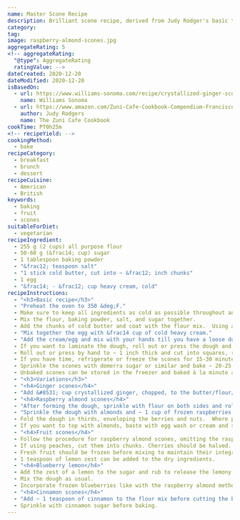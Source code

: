 ```yaml
---
name: Master Scone Recipe
description: Brilliant scone recipe, derived from Judy Rodger's basic template from Zuni Cafe.
category:
tag:
image: raspberry-almond-scones.jpg
aggregateRating: 5
<!-- aggregateRating:
  "@type": AggregateRating
  ratingValue: -->
dateCreated: 2020-12-20
dateModified: 2020-12-20
isBasedOn:
  - url: https://www.williams-sonoma.com/recipe/crystallized-ginger-scones.html
    name: Williams Sonoma
  - url: https://www.amazon.com/Zuni-Cafe-Cookbook-Compendium-Franciscos/dp/0393020436
    author: Judy Rodgers
    name: The Zuni Cafe Cookbook
cookTime: PT0h25m
<!-- recipeYield: -->
cookingMethod:
  - bake
recipeCategory:
  - breakfast
  - brunch
  - dessert
recipeCuisine:
  - American
  - British
keywords:
  - baking
  - fruit
  - scones
suitableForDiet:
  - vegetarian
recipeIngredient:
  - 255 g (2 cups) all purpose flour
  - 50-60 g (&frac14; cup) sugar
  - 1 tablespoon baking powder
  - "&frac12; teaspoon salt"
  - "1 stick cold butter, cut into ~ &frac12; inch chunks"
  - 1 egg
  - "&frac14; - &frac12; cup heavy cream, cold"
recipeInstructions:
  - "<h3>Basic recipe</h3>"
  - "Preheat the oven to 350 &deg;F."
  - Make sure to keep all ingredients as cold as possible throughout and work the dough as little as possible to avoid building up gluten.
  - Mix the flour, baking powder, salt, and sugar together.
  - Add the chunks of cold butter and coat with the flour mix.  Using a pastry cutter, blend the flour / butter together until you have pea-sized chunks.  If you don't have a pastry cutter, you can use two knives or your hands.  Other people use food processors, which makes it simple but can build up excess gluten, leading to tougher scones.
  - "Mix together the egg with &frac14 cup of cold heavy cream."
  - "Add the cream/egg and mix with your hands till you have a loose dough, adding more cream as needed.  At the end, the dough should be soft and completely together without dry spots but should not be sticky-- think a little bit stiffer than Play-doh consistency.  Typically, I add most of the &frac14; cup of cream/egg mixture and blend by hand and slowly dribble in more cream until the consistency feels right.  That's often close to an additional &frac14; cup of cream, for &frac12; cup total.  Avoid kneading the dough; you want to work it as little as possible."
  - If you want to laminate the dough, roll out or press the dough and fold over itself a few times to create flaky layers like a biscuit (see raspberry almond variation).
  - Roll out or press by hand to ~ 1 inch thick and cut into squares, rounds, or triangles.
  - If you have time, refrigerate or freeze the scones for 15-30 minutes before baking to ensure the butter is cold to get maximal flakiness.
  - Sprinkle the scones with demerra sugar or similar and bake ~ 20-25 minutes until slightly golden on the edges.
  - Unbaked scones can be stored in the freezer and baked à la minute as needed.
  - "<h3>Variations</h3>"
  - "<h4>Ginger scones</h4>"
  - "Add &#8531; cup crystallized ginger, chopped, to the butter/flour/sugar mixture with the cream/egg addition.  Mix to combine and bake as usual."
  - "<h4>Raspberry almond scones</h4>"
  - "After forming the dough, sprinkle with flour on both sides and roll out to ~ &frac12; cm thick."
  - "Sprinkle the dough with almonds and ~ 1 cup of frozen raspberries."
  - Fold the dough in thirds, enveloping the berries and nuts.  Where possible, try to make sure the raspberries are tucked in, lest they're on the edges of the scone, where their juices will caramelize and burn in the oven.
  - If you want to top with almonds, baste with egg wash or cream and sprinkle with almonds and sugar (otherwise they won't stick).
  - "<h4>Fruit scones</h4>"
  - Follow the procedure for raspberry almond scones, omitting the raspberries.
  - If using peaches, cut them into chunks. Cherries should be halved.
  - Fresh fruit should be frozen before mixing to maintain their integrity.
  - 1 teaspoon of lemon zest can be added to the dry ingredients.
  - "<h4>Blueberry lemon</h4>"
  - Add the zest of a lemon to the sugar and rub to release the lemony oils.  Add to the flour/baking powder.
  - Mix the dough as usual.
  - Incorporate frozen blueberries like with the raspberry almond method (roll out, laminate into the middle).
  - "<h4>Cinnamon scones</h4>"
  - "Add ~ 1 teaspoon of cinnamon to the flour mix before cutting the butter in. Note: I haven't made this variation in awhile, so this is just a rough estimate of how much cinnamon to add.  Add what looks right."
  - Sprinkle with cinnamon sugar before baking.
---
```

